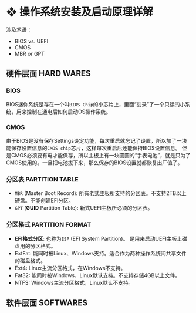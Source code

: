 # ❖ 操作系统安装及启动原理详解

涉及术语：
- BIOS vs. UEFI
- CMOS
- MBR or GPT

## 硬件层面 HARD WARES

### BIOS

BIOS迷你系统是存在一个叫`BIOS Chip`的小芯片上，里面“刻录”了一个只读的小系统，用来控制在通电后如何启动OS操作系统。


### CMOS

由于BIOS是没有保存Settings设定功能，每次重启就忘记了设置，所以加了一块能保存设置信息的`CMOS chip`芯片，这样每次重启后还能保持BIOS设置信息。
但是CMOS必须要有电才能保存，所以主板上有一块圆圆的“手表电池”，就是只为了CMOS使用的。一旦把电池拔下来，那么保存的BIOS设置就都恢复出厂值了。



### 分区表 PARTITION TABLE

- `MBR` (Master Boot Record): 所有老式主板所支持的分区表。不支持2TB以上硬盘。不能创建EFI分区。
- `GPT` (**GUID** Partition Table): 新式UEFI主板所必须的分区表。


### 分区格式 PARTITION FORMAT

- **EFI格式分区**: 也称为`ESP` (EFI System Partition)。 是用来启动UEFI主板上磁盘用的分区格式。
- ExtFat: 能同时被Linux、Windows支持。适合作为两种操作系统间共享文件的磁盘格式。
- Ext4: Linux主流分区格式，在Windows不支持。
- Fat32: 能同时被Windows、Linux默认支持。不支持存储4GB以上文件。
- NTFS: Windows主流分区格式，Linux默认不支持。


## 软件层面 SOFTWARES


